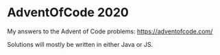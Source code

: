 # AdventOfCode 2020
My answers to the Advent of Code problems: https://adventofcode.com/

Solutions will mostly be written in either Java or JS.
